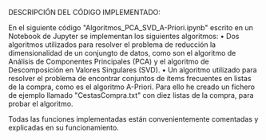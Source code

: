 DESCRIPCIÓN DEL CÓDIGO IMPLEMENTADO:

En el siguiente código "Algoritmos_PCA_SVD_A-Priori.ipynb" escrito en un Notebook de Jupyter se implementan los siguientes algoritmos:
• Dos algoritmos utilizados para resolver el problema de reducción la dimensionalidad de un conjungto de datos, como son el algoritmo de Análisis de Componentes Principales (PCA) y el algoritmo de Descomposición en Valores Singulares (SVD).
• Un algoritmo utilizado para resolver el problema de encontrar conjuntos de ítems frecuentes en listas de la compra, como es el algoritmo A-Priori. Para ello he creado un fichero de ejemplo llamado "CestasCompra.txt" con diez listas de la compra, para probar el algoritmo.

Todas las funciones implementadas están convenientemente comentadas y explicadas en su funcionamiento.

